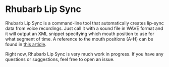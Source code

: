 # Rhubarb Lip Sync

Rhubarb Lip Sync is a command-line tool that automatically creates lip-sync data from voice recordings. Just call it with a sound file in WAVE format and it will output an XML snippet specifying which mouth position to use for what segment of time. A reference to the mouth positions (A-H) can be found in [this article](http://sunewatts.dk/lipsync/lipsync/article_02.php).

Right now, Rhubarb Lip Sync is very much work in progress. If you have any questions or suggestions, feel free to open an issue.